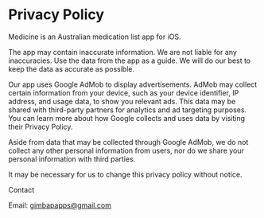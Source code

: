 # Privacy Policy

Medicine is an Australian medication list app for iOS.

The app may contain inaccurate information.
We are not liable for any inaccuracies.
Use the data from the app as a guide.
We will do our best to keep the data as accurate as possible.

Our app uses Google AdMob to display advertisements. 
AdMob may collect certain information from your device, such as your device identifier, IP address, and usage data, to show you relevant ads. 
This data may be shared with third-party partners for analytics and ad targeting purposes. 
You can learn more about how Google collects and uses data by visiting their Privacy Policy.

Aside from data that may be collected through Google AdMob, we do not collect any other personal information from users, nor do we share your personal information with third parties.

It may be necessary for us to change this privacy policy without notice.

Contact

Email: gimbapapps@gmail.com
